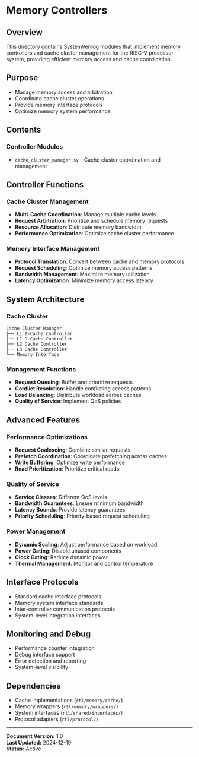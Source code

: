 # Memory Controllers

## Overview
This directory contains SystemVerilog modules that implement memory controllers and cache cluster management for the RISC-V processor system, providing efficient memory access and cache coordination.

## Purpose
- Manage memory access and arbitration
- Coordinate cache cluster operations
- Provide memory interface protocols
- Optimize memory system performance

## Contents

### Controller Modules
- `cache_cluster_manager.sv` - Cache cluster coordination and management

## Controller Functions

### Cache Cluster Management
- **Multi-Cache Coordination**: Manage multiple cache levels
- **Request Arbitration**: Prioritize and schedule memory requests
- **Resource Allocation**: Distribute memory bandwidth
- **Performance Optimization**: Optimize cache cluster performance

### Memory Interface Management
- **Protocol Translation**: Convert between cache and memory protocols
- **Request Scheduling**: Optimize memory access patterns
- **Bandwidth Management**: Maximize memory utilization
- **Latency Optimization**: Minimize memory access latency

## System Architecture

### Cache Cluster
```
Cache Cluster Manager
├── L1 I-Cache Controller
├── L1 D-Cache Controller
├── L2 Cache Controller
├── L3 Cache Controller
└── Memory Interface
```

### Management Functions
- **Request Queuing**: Buffer and prioritize requests
- **Conflict Resolution**: Handle conflicting access patterns
- **Load Balancing**: Distribute workload across caches
- **Quality of Service**: Implement QoS policies

## Advanced Features

### Performance Optimizations
- **Request Coalescing**: Combine similar requests
- **Prefetch Coordination**: Coordinate prefetching across caches
- **Write Buffering**: Optimize write performance
- **Read Prioritization**: Prioritize critical reads

### Quality of Service
- **Service Classes**: Different QoS levels
- **Bandwidth Guarantees**: Ensure minimum bandwidth
- **Latency Bounds**: Provide latency guarantees
- **Priority Scheduling**: Priority-based request scheduling

### Power Management
- **Dynamic Scaling**: Adjust performance based on workload
- **Power Gating**: Disable unused components
- **Clock Gating**: Reduce dynamic power
- **Thermal Management**: Monitor and control temperature

## Interface Protocols
- Standard cache interface protocols
- Memory system interface standards
- Inter-controller communication protocols
- System-level integration interfaces

## Monitoring and Debug
- Performance counter integration
- Debug interface support
- Error detection and reporting
- System-level visibility

## Dependencies
- Cache implementations (`rtl/memory/cache/`)
- Memory wrappers (`rtl/memory/wrappers/`)
- System interfaces (`rtl/shared/interfaces/`)
- Protocol adapters (`rtl/protocol/`)

---
**Document Version:** 1.0  
**Last Updated:** 2024-12-19  
**Status:** Active 